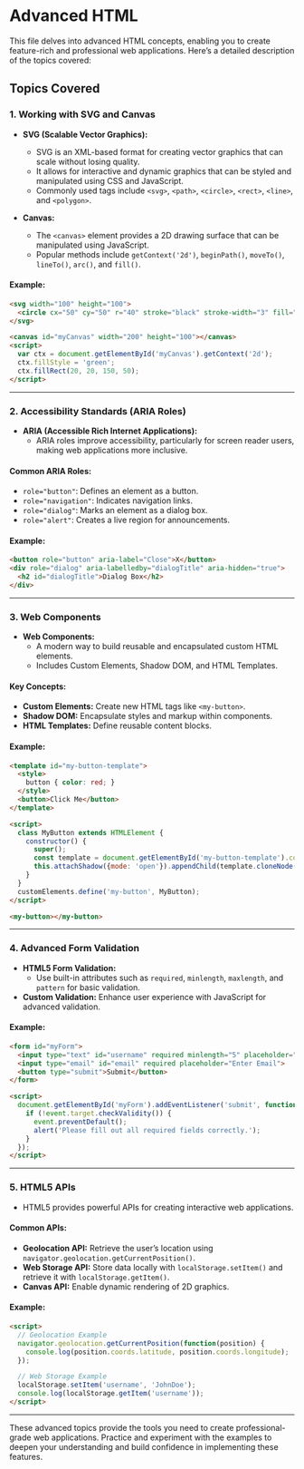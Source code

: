 # Advanced HTML

This file delves into advanced HTML concepts, enabling you to create feature-rich and professional web applications. Here’s a detailed description of the topics covered:

## Topics Covered

### 1. Working with SVG and Canvas
- **SVG (Scalable Vector Graphics):**
  - SVG is an XML-based format for creating vector graphics that can scale without losing quality.
  - It allows for interactive and dynamic graphics that can be styled and manipulated using CSS and JavaScript.
  - Commonly used tags include `<svg>`, `<path>`, `<circle>`, `<rect>`, `<line>`, and `<polygon>`.

- **Canvas:**
  - The `<canvas>` element provides a 2D drawing surface that can be manipulated using JavaScript.
  - Popular methods include `getContext('2d')`, `beginPath()`, `moveTo()`, `lineTo()`, `arc()`, and `fill()`.

#### Example:
```html
<svg width="100" height="100">
  <circle cx="50" cy="50" r="40" stroke="black" stroke-width="3" fill="red" />
</svg>

<canvas id="myCanvas" width="200" height="100"></canvas>
<script>
  var ctx = document.getElementById('myCanvas').getContext('2d');
  ctx.fillStyle = 'green';
  ctx.fillRect(20, 20, 150, 50);
</script>
```

---

### 2. Accessibility Standards (ARIA Roles)
- **ARIA (Accessible Rich Internet Applications):**
  - ARIA roles improve accessibility, particularly for screen reader users, making web applications more inclusive.

#### Common ARIA Roles:
- `role="button"`: Defines an element as a button.
- `role="navigation"`: Indicates navigation links.
- `role="dialog"`: Marks an element as a dialog box.
- `role="alert"`: Creates a live region for announcements.

#### Example:
```html
<button role="button" aria-label="Close">X</button>
<div role="dialog" aria-labelledby="dialogTitle" aria-hidden="true">
  <h2 id="dialogTitle">Dialog Box</h2>
</div>
```

---

### 3. Web Components
- **Web Components:**
  - A modern way to build reusable and encapsulated custom HTML elements.
  - Includes Custom Elements, Shadow DOM, and HTML Templates.

#### Key Concepts:
- **Custom Elements:** Create new HTML tags like `<my-button>`.
- **Shadow DOM:** Encapsulate styles and markup within components.
- **HTML Templates:** Define reusable content blocks.

#### Example:
```html
<template id="my-button-template">
  <style>
    button { color: red; }
  </style>
  <button>Click Me</button>
</template>

<script>
  class MyButton extends HTMLElement {
    constructor() {
      super();
      const template = document.getElementById('my-button-template').content;
      this.attachShadow({mode: 'open'}).appendChild(template.cloneNode(true));
    }
  }
  customElements.define('my-button', MyButton);
</script>

<my-button></my-button>
```

---

### 4. Advanced Form Validation
- **HTML5 Form Validation:**
  - Use built-in attributes such as `required`, `minlength`, `maxlength`, and `pattern` for basic validation.
- **Custom Validation:** Enhance user experience with JavaScript for advanced validation.

#### Example:
```html
<form id="myForm">
  <input type="text" id="username" required minlength="5" placeholder="Enter Username">
  <input type="email" id="email" required placeholder="Enter Email">
  <button type="submit">Submit</button>
</form>

<script>
  document.getElementById('myForm').addEventListener('submit', function(event) {
    if (!event.target.checkValidity()) {
      event.preventDefault();
      alert('Please fill out all required fields correctly.');
    }
  });
</script>
```

---

### 5. HTML5 APIs
- HTML5 provides powerful APIs for creating interactive web applications.

#### Common APIs:
- **Geolocation API:** Retrieve the user’s location using `navigator.geolocation.getCurrentPosition()`.
- **Web Storage API:** Store data locally with `localStorage.setItem()` and retrieve it with `localStorage.getItem()`.
- **Canvas API:** Enable dynamic rendering of 2D graphics.

#### Example:
```html
<script>
  // Geolocation Example
  navigator.geolocation.getCurrentPosition(function(position) {
    console.log(position.coords.latitude, position.coords.longitude);
  });

  // Web Storage Example
  localStorage.setItem('username', 'JohnDoe');
  console.log(localStorage.getItem('username'));
</script>
```

---

These advanced topics provide the tools you need to create professional-grade web applications. Practice and experiment with the examples to deepen your understanding and build confidence in implementing these features.
